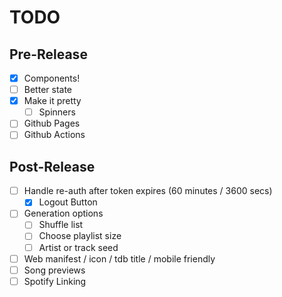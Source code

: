 # TODO

## Pre-Release

- [x] Components!
- [ ] Better state
- [x] Make it pretty
  - [ ] Spinners
- [ ] Github Pages
- [ ] Github Actions

## Post-Release

- [ ] Handle re-auth after token expires (60 minutes / 3600 secs)
  - [x] Logout Button
- [ ] Generation options
  - [ ] Shuffle list
  - [ ] Choose playlist size
  - [ ] Artist or track seed
- [ ] Web manifest / icon / tdb title / mobile friendly
- [ ] Song previews
- [ ] Spotify Linking
